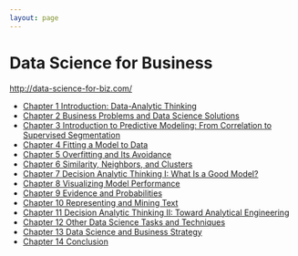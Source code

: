 ```yaml
---
layout: page
---
```

# Data Science for Business

http://data-science-for-biz.com/

* [Chapter 1 Introduction: Data-Analytic Thinking](CH_01_Intro.md)
* [Chapter 2 Business Problems and Data Science Solutions](CH_02_Business_Problems.md)
* [Chapter 3 Introduction to Predictive Modeling: From Correlation to Supervised Segmentation]()
* [Chapter 4 Fitting a Model to Data]()
* [Chapter 5 Overfitting and Its Avoidance]()
* [Chapter 6 Similarity, Neighbors, and Clusters]()
* [Chapter 7 Decision Analytic Thinking I: What Is a Good Model?]()
* [Chapter 8 Visualizing Model Performance]()
* [Chapter 9 Evidence and Probabilities]()
* [Chapter 10 Representing and Mining Text]()
* [Chapter 11 Decision Analytic Thinking II: Toward Analytical Engineering]()
* [Chapter 12 Other Data Science Tasks and Techniques]()
* [Chapter 13 Data Science and Business Strategy]()
* [Chapter 14 Conclusion]()

